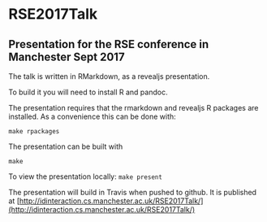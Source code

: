 # RSE2017Talk
## Presentation for the RSE conference in Manchester Sept 2017

The talk is written in RMarkdown, as a revealjs presentation. 

To build it you will need to install R and pandoc.

The presentation requires that the rmarkdown and revealjs R packages are installed.  As a convenience this can be done with:

`make rpackages`   

The presentation can be built with 

`make`

To view the presentation locally:
`make present`

The presentation will build in Travis when pushed to github.  It is published at [http://idinteraction.cs.manchester.ac.uk/RSE2017Talk/](http://idinteraction.cs.manchester.ac.uk/RSE2017Talk/)

